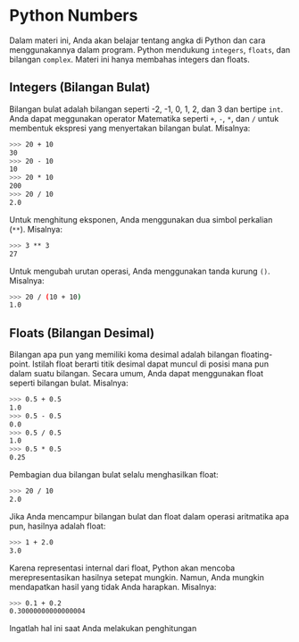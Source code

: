# Python Numbers

Dalam materi ini, Anda akan belajar tentang angka di Python dan cara menggunakannya dalam program.
Python mendukung `integers`, `floats`, dan bilangan `complex`. Materi ini hanya membahas integers dan floats.

## Integers (Bilangan Bulat)
Bilangan bulat adalah bilangan seperti -2, -1, 0, 1, 2, dan 3 dan bertipe `int`.
Anda dapat meggunakan operator Matematika seperti `+`, `-`, `*`, dan `/` untuk membentuk ekspresi yang menyertakan bilangan bulat. Misalnya: 
```bash
>>> 20 + 10
30
>>> 20 - 10
10
>>> 20 * 10
200
>>> 20 / 10
2.0
```
Untuk menghitung eksponen, Anda menggunakan dua simbol perkalian (`**`). Misalnya:
```bash
>>> 3 ** 3
27
```
Untuk mengubah urutan operasi, Anda menggunakan tanda kurung `()`. Misalnya:
```bash
>>> 20 / (10 + 10)
1.0
```

## Floats (Bilangan Desimal)
Bilangan apa pun yang memiliki koma desimal adalah bilangan floating-point. Istilah float berarti titik desimal dapat muncul di posisi mana pun dalam suatu bilangan.
Secara umum, Anda dapat menggunakan float seperti bilangan bulat. Misalnya:
```bash
>>> 0.5 + 0.5
1.0
>>> 0.5 - 0.5
0.0
>>> 0.5 / 0.5
1.0
>>> 0.5 * 0.5
0.25
```
Pembagian dua bilangan bulat selalu menghasilkan float:
```bash
>>> 20 / 10
2.0
```
Jika Anda mencampur bilangan bulat dan float dalam operasi aritmatika apa pun, hasilnya adalah float:
```bash
>>> 1 + 2.0
3.0
```
Karena representasi internal dari float, Python akan mencoba merepresentasikan
hasilnya setepat mungkin. Namun, Anda mungkin mendapatkan hasil yang tidak Anda
harapkan. Misalnya:
```bash
>>> 0.1 + 0.2
0.30000000000000004
```
Ingatlah hal ini saat Anda melakukan penghitungan